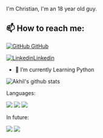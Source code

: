 I'm Christian, I'm an 18 year old guy.
## 📫 How to reach me: 

[![GitHub](https://i.stack.imgur.com/tskMh.png) GitHub](https://github.com/Every2)

[![Linkedin](https://i.stack.imgur.com/gVE0j.png)Linkedin](www.linkedin.com/in/every2nsi)




- 🌱 I’m currently Learning Python



![Akhil's github stats](https://github-readme-stats.vercel.app/api?username=Every2&show_icons=true&theme=dark)


Languages:


<img src = "https://img.shields.io/badge/-HTML5-E34F26?style=flat&logo=html5&logoColor=white"> <img src = "https://img.shields.io/badge/-CSS3-1572B6?style=flat&logo=css3&logoColor=white">
<img src="https://img.shields.io/badge/-Python-black?style=flat&logo=python&logoColor=white"> 

In future: 

<img src="https://img.shields.io/badge/-JavaScript-eed718?style=flat&logo=javascript&logoColor=ffffff"> <img src="https://img.shields.io/badge/-MySQL-F29111?style=flat&logo=mysql&logoColor=FFFFFF">
